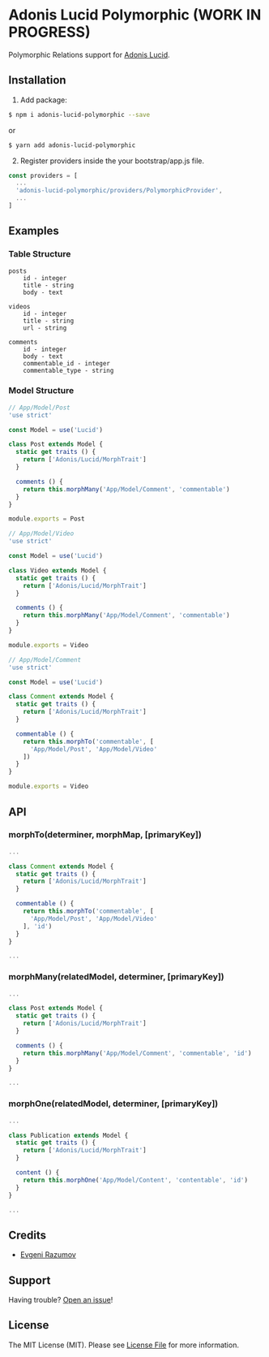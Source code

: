 # Adonis Lucid Polymorphic (WORK IN PROGRESS)

Polymorphic Relations support for [Adonis Lucid](http://adonisjs.com/docs/3.2/lucid).

## Installation

1. Add package:

```bash
$ npm i adonis-lucid-polymorphic --save
```
or

```bash
$ yarn add adonis-lucid-polymorphic
```

2. Register providers inside the your bootstrap/app.js file.

```js
const providers = [
  ...
  'adonis-lucid-polymorphic/providers/PolymorphicProvider',
  ...
]
```
## Examples

### Table Structure

```
posts
    id - integer
    title - string
    body - text

videos
    id - integer
    title - string
    url - string

comments
    id - integer
    body - text
    commentable_id - integer
    commentable_type - string
```

### Model Structure

```js
// App/Model/Post
'use strict'

const Model = use('Lucid')

class Post extends Model {
  static get traits () {
    return ['Adonis/Lucid/MorphTrait']
  }

  comments () {
    return this.morphMany('App/Model/Comment', 'commentable')
  }
}

module.exports = Post
```

```js
// App/Model/Video
'use strict'

const Model = use('Lucid')

class Video extends Model {
  static get traits () {
    return ['Adonis/Lucid/MorphTrait']
  }

  comments () {
    return this.morphMany('App/Model/Comment', 'commentable')
  }
}

module.exports = Video
```

```js
// App/Model/Comment
'use strict'

const Model = use('Lucid')

class Comment extends Model {
  static get traits () {
    return ['Adonis/Lucid/MorphTrait']
  }

  commentable () {
    return this.morphTo('commentable', [
      'App/Model/Post', 'App/Model/Video'
    ])
  }
}

module.exports = Video
```

## API

### morphTo(determiner, morphMap, [primaryKey])

```js
...

class Comment extends Model {
  static get traits () {
    return ['Adonis/Lucid/MorphTrait']
  }

  commentable () {
    return this.morphTo('commentable', [
      'App/Model/Post', 'App/Model/Video'
    ], 'id')
  }
}

...
```

### morphMany(relatedModel, determiner, [primaryKey])

```js
...

class Post extends Model {
  static get traits () {
    return ['Adonis/Lucid/MorphTrait']
  }

  comments () {
    return this.morphMany('App/Model/Comment', 'commentable', 'id')
  }
}

...
```

### morphOne(relatedModel, determiner, [primaryKey])

```js
...

class Publication extends Model {
  static get traits () {
    return ['Adonis/Lucid/MorphTrait']
  }

  content () {
    return this.morphOne('App/Model/Content', 'contentable', 'id')
  }
}

...
```

## Credits

- [Evgeni Razumov](https://github.com/enniel)

## Support

Having trouble? [Open an issue](https://github.com/enniel/adonis-lucid-polymorphic/issues/new)!

## License

The MIT License (MIT). Please see [License File](LICENSE.md) for more information.
